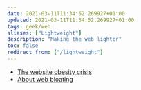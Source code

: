 ```yaml
---
date: 2021-03-11T11:34:52.269927+01:00
updated: 2021-03-11T11:34:52.269927+01:00
tags: geek/web
aliases: ["Lightweight"]
description: "Making the web lighter"
toc: false
redirect_from: ["/lightweight"]
---
```

- [The website obesity crisis](https://idlewords.com/talks/website_obesity.htm "The website obesity crisis")
- [About web bloating](https://danluu.com/web-bloat/ "The modern web on a slow connection")